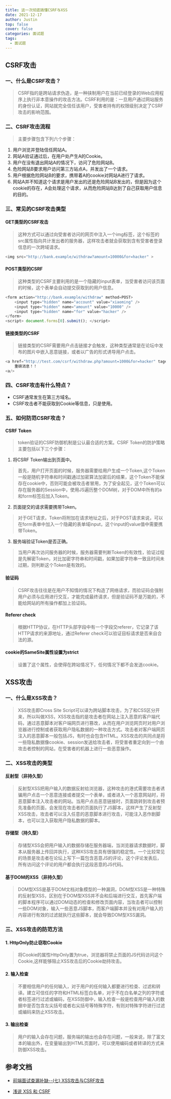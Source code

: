 ```yaml
---
title: 这一次彻底搞懂CSRF与XSS
date: 2021-12-17
author: Justin
top: false
cover: false
categories: 面试题
tags:
  - 面试题
---
```


## CSRF攻击
### 一、什么是CSRF攻击？
>CSRF指的是跨站请求伪造，是一种挟制用户在当前已经登录的Web应用程序上执行非本意操作的攻击方法。CSRF利用的是：一旦用户通过网站服务的身份认证，网站就完全信任该用户，受害者持有的权限级别决定了CSRF攻击的影响范围。

### 二、CSRF攻击流程
>主要步骤包含下列六个步骤：

1. 用户浏览并登陆信任网站A。
2. 网站A验证通过后，在用户处产生A的Cookie。
3. 用户在没有退出网站A的情况下，访问了危险网站B。
4. 危险网站B要求用户访问第三方站点A，并发出了一个请求。
5. 用户根据危险网站B的要求，携带着A的cookie对网站A进行了请求。
6. 网站A并不知道这个请求是用户发出的还是危险网站B发出的，但是因为这个cookie的存在，A会处理这个请求，从而危险网站B达到了自己获取用户信息的目的。

### 三、常见的CSRF攻击类型
#### GET类型的CSRF攻击
>这种方式可以通过向受害者访问的网页中注入一个img标签，这个标签的src属性指向共计发出者的服务器，这样攻击者就会获取到含有受害者登录信息的一次跨域请求。

```js
<img src="http://bank.example/withdraw?amount=10000&for=hacker" > 
```

#### POST类型的CSRF
>这种类型的CSRF主要利用的是一个隐藏的input表单，当受害者访问该页面的时候，这个表单会自动提交获取到的用户信息。

```js
<form action="http://bank.example/withdraw" method=POST>
    <input type="hidden" name="account" value="xiaoming" />
    <input type="hidden" name="amount" value="10000" />
    <input type="hidden" name="for" value="hacker" />
</form>
<script> document.forms[0].submit(); </script> 
```

#### 链接类型的CSRF
>链接类型的CSRF需要用户点击链接才会触发，这种类型通常是在论坛中发布的图片中嵌入恶意链接，或者以广告的形式诱导用户点击。

```js
<a href="http://test.com/csrf/withdraw.php?amount=1000&for=hacker" taget="_blank">
    重磅消息！！
<a/>
```

### 四、CSRF攻击有什么特点？
* CSRF通常发生在第三方域名。
* CSRF攻击者不能获取到Cookie等信息，只是使用。

### 五、如何防范CSRF攻击？
#### CSRF Token
>token验证的CSRF防御机制是公认最合适的方案。CSRF Token的防护策略主要包括以下三个步骤：

1. 将CSRF Token输出到页面中。

>首先，用户打开页面的时候，服务器需要给用户生成一个Token,这个Token一般是随机字符串和时间戳通过加密算法加密后的结果，这个Token不能保存在cookie中，否则可能会被攻击者冒用，为了安全起见，这个Token可以存在服务器的Session中，使用JS遍历整个DOM树，对于DOM中所有的a和form标签后加入Token。

2. 页面提交的请求需要携带Token。

>对于GET请求，Token将附加在请求地址之后，对于POST请求来说，可以在form表单中加入一个隐藏的表单域input，这个input的value值中需要携带Token。

3. 服务端验证Token是否正确。

>当用户再次访问服务器的时候，服务器需要判断Token的有效性，验证过程是先解密Token，对比加密字符串和时间戳，如果加密字符串一致且时间未过期，则判断这个Token是有效的。

#### 验证码
>CSRF攻击往往是在用户不知情的情况下构造了网络请求，而验证码会强制用户必须与应用进行交互，才能完成最终请求，但是验证码不是万能的，不能给网站的所有操作都加上验证码。


#### Referer check
>根据HTTP协议，在HTTP头部字段中有一个字段交referer，它记录了该HTTP请求的来源地址，通过Referer check可以验证目标请求是否来自合法的源。

#### cookie的SameSite属性设置为strict
>设置了这个属性，会使得在跨站情况下，任何情况下都不会发送cookie。


## XSS攻击
### 一、什么是XSS攻击？
> XSS攻击即Cross Site Script可以译为跨站脚本攻击，为了和CSS区分开来，所以叫做XSS，XSS攻击指的是攻击者在网站上注入恶意的客户端代码，通过恶意脚本对客户端网页进行篡改，从而在用户浏览网页时对用户浏览器进行控制或者获取用户隐私数据的一种攻击方式。攻击者对客户端网页注入的恶意脚本一般包括JS，有时也会包含HTML。XSS攻击的共同点是将一些隐私数据像cookie、session发送给攻击者，将受害者重定向到一个由攻击者控制的网站，在受害者的机器上进行一些恶意操作。


### 二、XSS攻击的类型
#### 反射型（非持久型）
>反射型XSS把用户输入的数据反射给浏览器，这种攻击的港式需要攻击者诱骗用户点击一个恶意连接或者提交一个表单，或者进入一个恶意网站时，将恶意脚本注入攻击者的网站。当用户点击恶意链接时，页面跳转到攻击者预先准备的页面，会发现在攻击者的页面执行了JS脚本，这样产生了反射型XSS攻击，攻击者可以注入任意的恶意脚本进行攻击，可能注入恶作剧脚本，也可以注入获取用户隐私数据的脚本。

#### 存储型（持久型）
>存储型XSS会把用户输入的数据存储在服务器端，当浏览器请求数据时，脚本从服务器上传回并执行，这种XSS攻击具有很强的稳定性。一个比较常见的场景是攻击者在论坛上写下一篇包含恶意JS的评论，这个评论发表后，所有访问这个评论的用户都会执行这段恶意的JS代码。

#### 基于DOM的XSS（非持久型）
>DOM型XSS是基于DOM文档对象模型的一种漏洞，DOM型XSS是一种特殊的反射型XSS，区别在于DOM型XSS并不会和后端进行交互，首先客户端的脚本程序可以通过DOM动态的检查和修改页面内容，当攻击者可以控制一些DOM对象，输入一些恶意JS脚本，而客户端脚本并没有对用户输入的内容进行有效的过滤就执行这些脚本，就会导致DOM型XSS漏洞。


### 三、XSS攻击的防范方法
#### 1. HttpOnly防止窃取Cookie

>将Cookie的属性HttpOnly置为true，浏览器将禁止页面的JS代码访问这个Cookie,这样能够阻止XSS攻击后的Cookie劫持攻击。


#### 2. 输入检查
> 不要相信用户的任何输入，对于用户的任何输入都要进行检查、过滤和转译。建立可信任的字符和HTML标签白名单，对于不在白名单之列的字符或者标签进行过滤或编码，在XSS防御中，输入检查一般是检查用户输入的数据中是否包含左尖括号或者右尖括号等特殊字符，有则对特殊字符进行过滤或编码来防止XSS攻击。


#### 3. 输出检查
> 用户的输入会存在问题，服务端的输出也会存在问题，一般来说，除了富文本的输出外，在变量输出到HTML页面时，可以使用编码或者转译的方式来防御XSS攻击。


## 参考文档
* [前端面试查漏补缺--(七) XSS攻击与CSRF攻击](https://juejin.cn/post/6844903781704925191#heading-15)

* [浅说 XSS 和 CSRF](https://github.com/dwqs/blog/issues/68)
